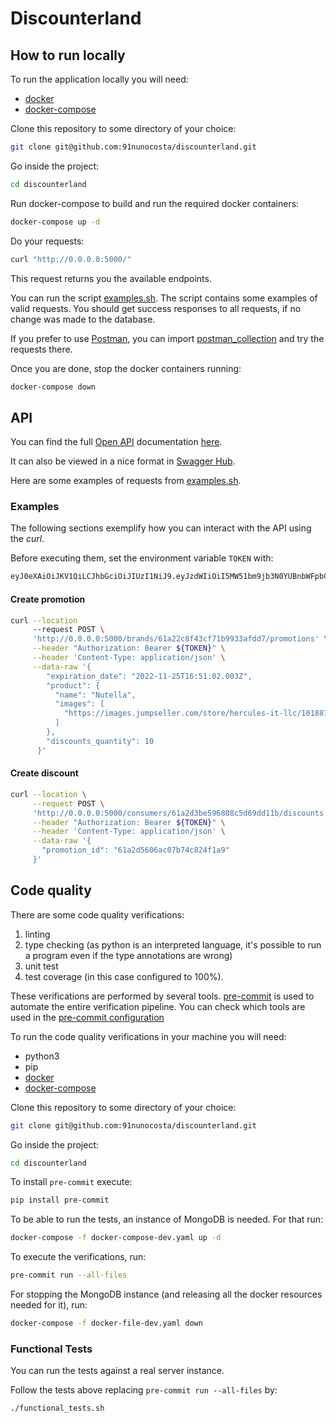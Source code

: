 # Discounterland

## How to run locally

To run the application locally you will need:

- [docker](https://docs.docker.com/engine/install/)
- [docker-compose](https://docs.docker.com/compose/install/)

Clone this repository to some directory of your choice:

```bash
git clone git@github.com:91nunocosta/discounterland.git
```

Go inside the project:

```bash
cd discounterland
```

Run docker-compose to build and run the required docker containers:

```bash
docker-compose up -d
```

Do your requests:

```bash
curl "http://0.0.0.0:5000/"

```

This request returns you the available endpoints.

You can run the script [examples.sh](examples.sh).
The script contains some examples of valid requests.
You should get success responses to all requests,
if no change was made to the database.

If you prefer to use [Postman](https://www.postman.com/),
you can import [postman_collection](doc/postman_collection.json) and
try the requests there.

Once you are done, stop the docker containers running:

```bash
docker-compose down
```

## API

You can find the full [Open API](https://swagger.io/specification/) documentation
[here](./.optic/generated/openapi.yaml).

It can also be viewed in a nice format in [Swagger Hub](https://app.swaggerhub.com/apis/nunocosta2/Discounterland/0.2.0/).

Here are some examples of requests from [examples.sh](examples.sh).

### Examples

The following sections exemplify how you can interact with the API using the _curl_.

Before executing them, set the environment variable `TOKEN` with:

```bash
eyJ0eXAiOiJKV1QiLCJhbGciOiJIUzI1NiJ9.eyJzdWIiOiI5MW51bm9jb3N0YUBnbWFpbC5jb20iLCJpYXQiOjE2MTY2MTY5NjN9.tMQoy_6ROA_sxWR1exWVeRZZZFR4qvMbO2Szos_XIMI
```

#### Create promotion

```bash
curl --location
     --request POST \
     'http://0.0.0.0:5000/brands/61a22c8f43cf71b9933afdd7/promotions' \
     --header "Authorization: Bearer ${TOKEN}" \
     --header 'Content-Type: application/json' \
     --data-raw '{
        "expiration_date": "2022-11-25T16:51:02.003Z",
        "product": {
          "name": "Nutella",
          "images": [
            "https://images.jumpseller.com/store/hercules-it-llc/10188702/Nutella.jpg?1623999446"
          ]
        },
        "discounts_quantity": 10
      }'
```

#### Create discount

```bash
curl --location \
     --request POST \
     'http://0.0.0.0:5000/consumers/61a2d3be596808c5d69dd11b/discounts' \
     --header "Authorization: Bearer ${TOKEN}" \
     --header 'Content-Type: application/json' \
     --data-raw '{
       "promotion_id": "61a2d5606ac07b74c824f1a9"
     }'
```

## Code quality

There are some code quality verifications:

1. linting
1. type checking (as python is an interpreted language,
it's possible to run a program even if the type annotations are wrong)
1. unit test
1. test coverage (in this case configured to 100%).

These verifications are performed by several tools.
[pre-commit](https://pre-commit.com/) is used to automate
the entire verification pipeline.
You can check which tools are used in the [pre-commit configuration](.pre-commit-config.yaml)

To run the code quality verifications in your machine you will need:

- python3
- pip
- [docker](https://docs.docker.com/engine/install/)
- [docker-compose](https://docs.docker.com/compose/install/)

Clone this repository to some directory of your choice:

```bash
git clone git@github.com:91nunocosta/discounterland.git
```

Go inside the project:

```bash
cd discounterland
```

To install `pre-commit` execute:

```bash
pip install pre-commit
```

To be able to run the tests, an instance of MongoDB is needed. For that run:

```bash
docker-compose -f docker-compose-dev.yaml up -d
```

To execute the verifications, run:

```bash
pre-commit run --all-files
```

For stopping the MongoDB instance
(and releasing all the docker resources needed for it), run:

```bash
docker-compose -f docker-file-dev.yaml down
```

### Functional Tests

You can run the tests against a real server instance.

Follow the tests above replacing `pre-commit run --all-files` by:

```bash
./functional_tests.sh
```
